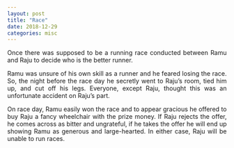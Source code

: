 ```yaml
---
layout: post
title: "Race"
date: 2018-12-29
categories: misc
---
```


<style>body {text-align: justify}</style>

Once there was supposed to be a running race conducted between Ramu and Raju to decide who is the better runner.

Ramu was unsure of his own skill as a runner and he feared losing the race. So, the night before the race day he secretly went to Raju’s room, tied him up, and cut off his legs. Everyone, except Raju, thought this was an unfortunate accident on Raju’s part.

On race day, Ramu easily won the race and to appear gracious he offered to buy Raju a fancy wheelchair with the prize money. If Raju rejects the offer, he comes across as bitter and ungrateful, if he takes the offer he will end up showing Ramu as generous and large-hearted. In either case, Raju will be unable to run races.
